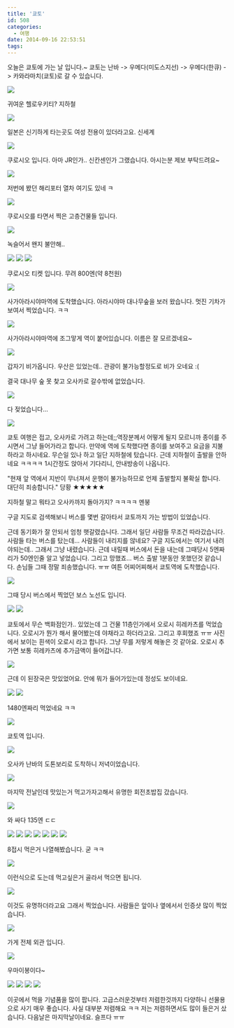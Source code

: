 ```yaml
---
title: '쿄토'
id: 508
categories:
  - 여행
date: 2014-09-16 22:53:51
tags:
---
```

오늘은 쿄토에 가는 날 입니다.~ 쿄토는 난바 -&gt; 우메다(미도스지선) -&gt; 우메다(한큐) -&gt; 카와라마치(쿄토)로 갈 수 있습니다.

![](/assets/posts/쿄토/20140816_093337-1024x576.jpg)

귀여운 헬로우키티? 지하철

<!--more-->

![](/assets/posts/쿄토/20140816_093821-1024x576.jpg)

일본은 신기하게 타는곳도 여성 전용이 있더라고요. 신세계

![](/assets/posts/쿄토/20140816_094226-1024x576.jpg)

쿠로시오 입니다. 아마 JR인가.. 신칸센인가 그랬습니다. 아시는분 제보 부탁드려요~

![](/assets/posts/쿄토/20140816_094319-1024x576.jpg)

저번에 봤던 해리포터 열차 여기도 있네 ㅋ

![](/assets/posts/쿄토/20140816_094712-1024x576.jpg)

쿠로시오를 타면서 찍은 고층건물들 입니다.

![](/assets/posts/쿄토/20140816_094928-1024x576.jpg)

녹슬어서 왠지 불안해..

![](/assets/posts/쿄토/20140816_094939-1024x576.jpg)
![](/assets/posts/쿄토/20140816_095326-1024x576.jpg)
![](/assets/posts/쿄토/20140816_095625-1024x576.jpg)

쿠로시오 티켓 입니다. 무려 800엔(약 8천원)

![](/assets/posts/쿄토/20140816_111950_HDR-1024x576.jpg)

사가아라시야마역에 도착했습니다. 아라시야마 대나무숲을 보러 왔습니다. 멋진 기차가 보여서 찍었습니다. ㅋㅋ

![](/assets/posts/쿄토/20140816_111959_HDR-1024x576.jpg)

사가아라시야마역에 조그맣게 역이 붙어있습니다. 이름은 잘 모르겠네요~

![](/assets/posts/쿄토/20140816_113938-1024x576.jpg)

갑자기 비가옵니다. 우산은 있었는데.. 관광이 불가능할정도로 비가 오네요 :(

결국 대나무 숲 못 찾고 오사카로 갈수밖에 없었습니다.

![](/assets/posts/쿄토/20140816_114152-1024x576.jpg)

다 젖었습니다...

![](/assets/posts/쿄토/20140816_114816-1024x576.jpg)

쿄토 여행은 접고, 오사카로 가려고 하는데;;역장분께서 어떻게 될지 모르니까 종이를 주시면서 그냥 들어가라고 합니다. 만약에 역에 도착했다면 종이를 보여주고 요금을 지불하라고 하시네요. 무슨일 있나 하고 일단 지하철에 탔습니다. 근데 지하철이 출발을 안하네요 ㅋㅋㅋㅋ 1시간정도 앉아서 기다리니, 안내방송이 나옵니다.

"현재 앞 역에서 지반이 무너져서 운행이 불가능하므로 언제 출발할지 불확실 합니다. 대단히 죄송합니다." 당황 ★★★★★

지하철 말고 뭐타고 오사카까지 돌아가지? ㅋㅋㅋㅋ 멘붕

구글 지도로 검색해보니 버스를 몇번 갈아타서 쿄토까지 가는 방법이 있었습니다.

근데 동기화가 잘 안되서 엄청 햇갈렸습니다. 그래서 일단 사람들 무조건 따라갔습니다. 사람들 타는 버스를 탔는데... 사람들이 내리지를 않네요? 구글 지도에서는 여기서 내려야되는데.. 그래서 그냥 내렸습니다. 근데 내릴때 버스에서 돈을 내는데 그때당시 5엔짜리가 50엔인줄 알고 넣었습니다. 그리고 망했죠... 버스 출발 1분동안 못했던것 같습니다. 손님들 그때 정말 죄송했습니다. ㅠㅠ 여튼 어찌어찌해서 쿄토역에 도착했습니다.

![](/assets/posts/쿄토/20140816_152035-e1410874837236-576x1024.jpg)

그때 당시 버스에서 찍었던 보스 노선도 입니다.

![](/assets/posts/쿄토/20140816_152040-e1410874874828-576x1024.jpg)
![](/assets/posts/쿄토/20140816_160049-1024x576.jpg)

쿄토에서 무슨 백화점인가.. 있었는데 그 건물 11층인가에서 오로시 히레카츠를 먹었습니다. 오로시가 뭔가 해서 물어봤는데 야채라고 하더라고요. 그리고 후회했죠 ㅠㅠ 사진에서 보이는 흰색이 오로시 라고 합니다. 그냥 무를 저렇게 해놓은 것 같아요. 오로시 추가면 보통 히레카츠에 추가금액이 들어갑니다.

![](/assets/posts/쿄토/20140816_160518-1024x576.jpg)

근데 이 된장국은 맛있었어요. 안에 뭐가 들어가있는데 정성도 보이네요.

![](/assets/posts/쿄토/20140816_162223-1024x576.jpg)
![](/assets/posts/쿄토/20140816_162233-1024x576.jpg)

1480엔짜리 먹었네요 ㅋㅋ

![](/assets/posts/쿄토/20140816_163007-1024x576.jpg)

쿄토역 입니다.

![](/assets/posts/쿄토/20140816_204609_HDR-1024x576.jpg)

오사카 난바의 도톤보리로 도착하니 저녁이었습니다.

![](/assets/posts/쿄토/20140816_205455-1024x576.jpg)

마지막 전날인데 맛있는거 먹고가자고해서 유명한 회전초밥집 갔습니다.

![](/assets/posts/쿄토/20140816_205720-1024x576.jpg)

와 싸다 135엔 ㄷㄷ

![](/assets/posts/쿄토/20140816_210553-1024x576.jpg)
![](/assets/posts/쿄토/20140816_210955-1024x576.jpg)
![](/assets/posts/쿄토/20140816_211354-1024x576.jpg)
![](/assets/posts/쿄토/20140816_211503-1024x576.jpg)
![](/assets/posts/쿄토/20140816_211756-1024x576.jpg)
![](/assets/posts/쿄토/20140816_212207-1024x576.jpg)
![](/assets/posts/쿄토/20140816_212426-1024x576.jpg)

8접시 먹은거 나열해봤습니다. 굳 ㅋㅋ

![](/assets/posts/쿄토/20140816_213013-1024x576.jpg)

이런식으로 도는데 먹고싶은거 골라서 먹으면 됩니다.

![](/assets/posts/쿄토/20140816_213436-1024x576.jpg)

이것도 유명하더라고요 그래서 찍었습니다. 사람들은 앞이나 옆에서서 인증샷 많이 찍었습니다.

![](/assets/posts/쿄토/20140816_213451-e1410875243941-576x1024.jpg)

가게 전체 외관 입니다.

![](/assets/posts/쿄토/20140816_213750-1024x576.jpg)

우마이봉이다~

![](/assets/posts/쿄토/20140816_213801-1024x576.jpg)
![](/assets/posts/쿄토/20140816_213806-1024x576.jpg)
![](/assets/posts/쿄토/20140816_215324-1024x576.jpg)
![](/assets/posts/쿄토/20140816_215403_HDR-1024x576.jpg)

이곳에서 먹을 기념품을 많이 팝니다. 고급스러운것부터 저렴한것까지 다양하니 선물용으로 사기 매우 좋습니다. 사실 대부분 저렴해요 ㅋㅋ 저는 저렴하면서도 많이 들은거 샀습니다. 다음날은 마지막날이네요. 슬프다 ㅠㅠ

&nbsp;

&nbsp;
